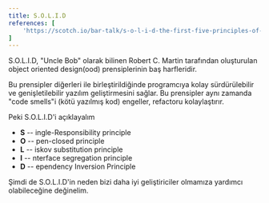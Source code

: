 ```yaml
---
title: S.O.L.I.D
references: [
	'https://scotch.io/bar-talk/s-o-l-i-d-the-first-five-principles-of-object-oriented-design'
]
---
```


S.O.L.I.D, "Uncle Bob" olarak bilinen Robert C. Martin tarafından oluşturulan object oriented design(ood) prensiplerinin baş harfleridir.

Bu prensipler diğerleri ile birleştirildiğinde programcıya kolay sürdürülebilir ve genişletilebilir yazılım geliştirmesini sağlar.
Bu prensipler aynı zamanda "code smells"i (kötü yazılmış kod) engeller, refactoru kolaylaştırır.

Peki S.O.L.I.D'i açıklayalım

* **S** -- ingle-Responsibility principle
* **O** -- pen-closed principle
* **L** -- iskov substitution principle
* **I** -- nterface segregation principle
* **D** -- ependency Inversion Principle

Şimdi de S.O.L.I.D'in neden bizi daha iyi geliştiriciler olmamıza yardımcı olabileceğine değinelim.

